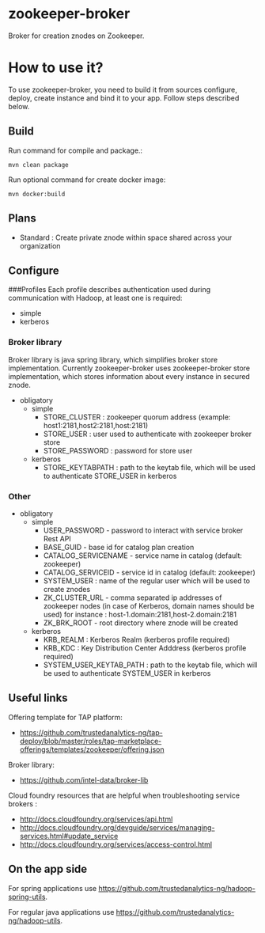 zookeeper-broker
================

Broker for creation znodes on Zookeeper.

# How to use it?
To use zookeeper-broker, you need to build it from sources configure, deploy, create instance and bind it to your app. Follow steps described below. 

## Build 
Run command for compile and package.: 
```
mvn clean package
```
Run optional command for create docker image:
```
mvn docker:build
```

## Plans

  * Standard : Create private znode within space shared across your organization

## Configure

###Profiles 
Each profile describes authentication used during communication with Hadoop, at least one is required: 

  * simple
  * kerberos
  
### Broker library
Broker library is java spring library, which simplifies broker store implementation. Currently zookeeper-broker uses zookeeper-broker store implementation, which stores information about every instance in secured znode.

* obligatory
  * simple
    * STORE_CLUSTER : zookeeper quorum address (example: host1:2181,host2:2181,host:2181)
    * STORE_USER : user used to authenticate with zookeeper broker store
    * STORE_PASSWORD : password for store user
  * kerberos
    * STORE_KEYTABPATH : path to the keytab file, which will be used to authenticate STORE_USER in kerberos

### Other
* obligatory
  * simple
    * USER_PASSWORD - password to interact with service broker Rest API
    * BASE_GUID - base id for catalog plan creation
    * CATALOG_SERVICENAME - service name in catalog (default: zookeeper)
    * CATALOG_SERVICEID - service id in catalog (default: zookeeper)
    * SYSTEM_USER : name of the regular user which will be used to create znodes
    * ZK_CLUSTER_URL - comma separated ip addresses of zookeeper nodes (in case of Kerberos, domain names should be used) for instance : host-1.domain:2181,host-2.domain:2181
    * ZK_BRK_ROOT - root directory where znode will be created
  * kerberos
    * KRB_REALM : Kerberos Realm (kerberos profile required)
    * KRB_KDC : Key Distribution Center Adddress (kerberos profile required)
    * SYSTEM_USER_KEYTAB_PATH : path to the keytab file, which will be used to authenticate SYSTEM_USER in kerberos


## Useful links

Offering template for TAP platform:
 * https://github.com/trustedanalytics-ng/tap-deploy/blob/master/roles/tap-marketplace-offerings/templates/zookeeper/offering.json

Broker library:
 * https://github.com/intel-data/broker-lib    

Cloud foundry resources that are helpful when troubleshooting service brokers : 
 * http://docs.cloudfoundry.org/services/api.html
 * http://docs.cloudfoundry.org/devguide/services/managing-services.html#update_service
 * http://docs.cloudfoundry.org/services/access-control.html

## On the app side

For spring applications use https://github.com/trustedanalytics-ng/hadoop-spring-utils. 

For regular java applications use https://github.com/trustedanalytics-ng/hadoop-utils. 
